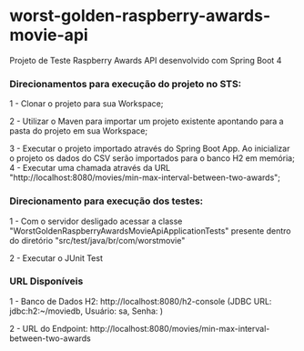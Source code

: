 # worst-golden-raspberry-awards-movie-api
Projeto de Teste Raspberry Awards API desenvolvido com Spring Boot 4

### Direcionamentos para execução do projeto no STS:

1 - Clonar o projeto para sua Workspace;

2 - Utilizar o Maven para importar um projeto existente apontando para a pasta do projeto em sua Workspace;

3 - Executar o projeto importado através do Spring Boot App. Ao inicializar o projeto os dados do CSV serão importados
para o banco H2 em memória;
4 - Executar uma chamada através da URL "http://localhost:8080/movies/min-max-interval-between-two-awards";

### Direcionamento para execução dos testes:

1 - Com o servidor desligado acessar a classe "WorstGoldenRaspberryAwardsMovieApiApplicationTests" presente dentro do diretório
"src/test/java/br/com/worstmovie"

2 - Executar o JUnit Test

### URL Disponíveis

1 - Banco de Dados H2: http://localhost:8080/h2-console (JDBC URL: jdbc:h2:~/moviedb, Usuário: sa, Senha: )

2 - URL do Endpoint: http://localhost:8080/movies/min-max-interval-between-two-awards
